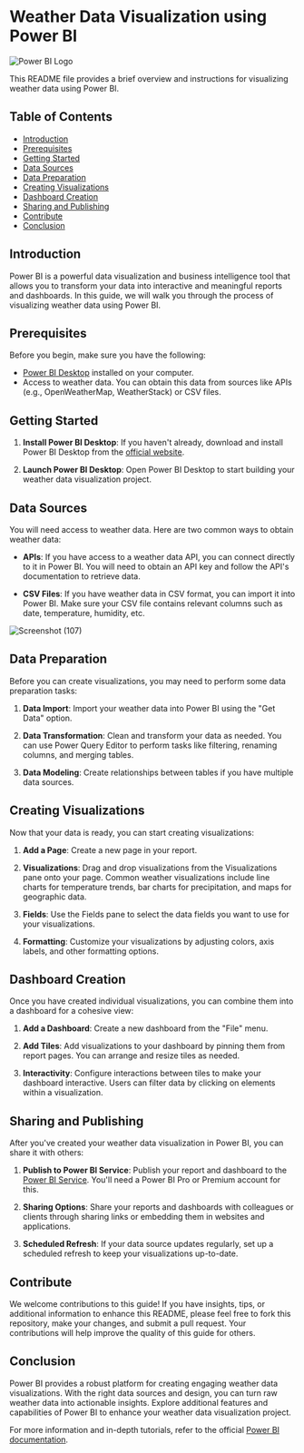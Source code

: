 # Weather Data Visualization using Power BI

![Power BI Logo](https://powerbi.microsoft.com/pictures/shared/social/social-default-image.png)

This README file provides a brief overview and instructions for visualizing weather data using Power BI.

## Table of Contents

- [Introduction](#introduction)
- [Prerequisites](#prerequisites)
- [Getting Started](#getting-started)
- [Data Sources](#data-sources)
- [Data Preparation](#data-preparation)
- [Creating Visualizations](#creating-visualizations)
- [Dashboard Creation](#dashboard-creation)
- [Sharing and Publishing](#sharing-and-publishing)
- [Contribute](#contribute)
- [Conclusion](#conclusion)

## Introduction

Power BI is a powerful data visualization and business intelligence tool that allows you to transform your data into interactive and meaningful reports and dashboards. In this guide, we will walk you through the process of visualizing weather data using Power BI.

## Prerequisites

Before you begin, make sure you have the following:

- [Power BI Desktop](https://powerbi.microsoft.com/en-us/desktop/) installed on your computer.
- Access to weather data. You can obtain this data from sources like APIs (e.g., OpenWeatherMap, WeatherStack) or CSV files.

## Getting Started

1. **Install Power BI Desktop**: If you haven't already, download and install Power BI Desktop from the [official website](https://powerbi.microsoft.com/en-us/desktop/).

2. **Launch Power BI Desktop**: Open Power BI Desktop to start building your weather data visualization project.

## Data Sources

You will need access to weather data. Here are two common ways to obtain weather data:

- **APIs**: If you have access to a weather data API, you can connect directly to it in Power BI. You will need to obtain an API key and follow the API's documentation to retrieve data.

- **CSV Files**: If you have weather data in CSV format, you can import it into Power BI. Make sure your CSV file contains relevant columns such as date, temperature, humidity, etc.


![Screenshot (107)](https://github.com/Vishalrathore95/weather-alfido-tech/assets/138272471/de5df137-22a5-4c35-b493-e0e06f986e2d)

## Data Preparation

Before you can create visualizations, you may need to perform some data preparation tasks:

1. **Data Import**: Import your weather data into Power BI using the "Get Data" option.

2. **Data Transformation**: Clean and transform your data as needed. You can use Power Query Editor to perform tasks like filtering, renaming columns, and merging tables.

3. **Data Modeling**: Create relationships between tables if you have multiple data sources.

## Creating Visualizations

Now that your data is ready, you can start creating visualizations:

1. **Add a Page**: Create a new page in your report.

2. **Visualizations**: Drag and drop visualizations from the Visualizations pane onto your page. Common weather visualizations include line charts for temperature trends, bar charts for precipitation, and maps for geographic data.

3. **Fields**: Use the Fields pane to select the data fields you want to use for your visualizations.

4. **Formatting**: Customize your visualizations by adjusting colors, axis labels, and other formatting options.

## Dashboard Creation

Once you have created individual visualizations, you can combine them into a dashboard for a cohesive view:

1. **Add a Dashboard**: Create a new dashboard from the "File" menu.

2. **Add Tiles**: Add visualizations to your dashboard by pinning them from report pages. You can arrange and resize tiles as needed.

3. **Interactivity**: Configure interactions between tiles to make your dashboard interactive. Users can filter data by clicking on elements within a visualization.

## Sharing and Publishing

After you've created your weather data visualization in Power BI, you can share it with others:

1. **Publish to Power BI Service**: Publish your report and dashboard to the [Power BI Service](https://powerbi.microsoft.com/en-us/). You'll need a Power BI Pro or Premium account for this.

2. **Sharing Options**: Share your reports and dashboards with colleagues or clients through sharing links or embedding them in websites and applications.

3. **Scheduled Refresh**: If your data source updates regularly, set up a scheduled refresh to keep your visualizations up-to-date.

## Contribute

We welcome contributions to this guide! If you have insights, tips, or additional information to enhance this README, please feel free to fork this repository, make your changes, and submit a pull request. Your contributions will help improve the quality of this guide for others.

## Conclusion

Power BI provides a robust platform for creating engaging weather data visualizations. With the right data sources and design, you can turn raw weather data into actionable insights. Explore additional features and capabilities of Power BI to enhance your weather data visualization project.

For more information and in-depth tutorials, refer to the official [Power BI documentation](https://docs.microsoft.com/en-us/power-bi/).
